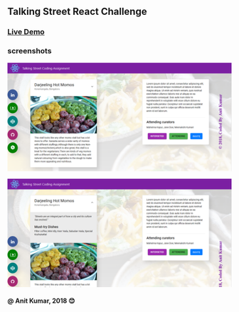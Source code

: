 
## Talking Street React Challenge

### [Live Demo](https://anitkumarsingh.github.io/talking-street-react-challenge/)

### screenshots
![](src/Images/Screenshot_2018-12-06%20React%20Assignment%20By%20Anit%20Kumar.png)

![](src/Images/Screenshot_2018-12-06%20React%20Assignment%20By%20Anit%20Kumar(1).png)

#### @ Anit Kumar, 2018  :blush:
